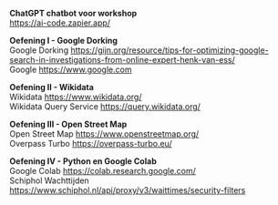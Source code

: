 **ChatGPT chatbot voor workshop**<br>
https://ai-code.zapier.app/<br>

**Oefening I - Google Dorking**<br>
Google Dorking
https://gijn.org/resource/tips-for-optimizing-google-search-in-investigations-from-online-expert-henk-van-ess/<br>
Google
https://www.google.com<br>

**Oefening II - Wikidata**<br>
Wikidata
https://www.wikidata.org/<br>
Wikidata Query Service
https://query.wikidata.org/

**Oefening III - Open Street Map**<br>
Open Street Map
https://www.openstreetmap.org/<br>
Overpass Turbo
https://overpass-turbo.eu/

**Oefening IV - Python en Google Colab**<br>
Google Colab
https://colab.research.google.com/<br>
Schiphol Wachttijden
https://www.schiphol.nl/api/proxy/v3/waittimes/security-filters<br>
